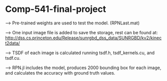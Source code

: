 # Comp-541-final-project



--> Pre-trained weights are used to test the model. (RPNLast.mat)

--> One input image file is added to save the storage, rest can be found at: http://dss.cs.princeton.edu/Release/sunrgbd_dss_data/SUNRGBD/kv2/kinect2data/

--> TSDF of each image is calculated running tsdf.h, tsdf_kernels.cu, and tsdf.cu.

--> RPN.jl includes the model, produces 2000 bounding box for each image, and calculates the accuracy with ground truth values.
